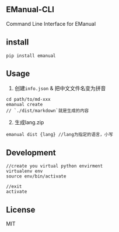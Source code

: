 EManual-CLI
-----------

Command Line Interface for EManual

install
-------
```shell
pip install emanual
```

Usage
-----

1. 创建`info.json` & 把中文文件名变为拼音
```shell
cd path/to/md-xxx
emanual create
// `./dist/markdown`就是生成的内容
````

2. 生成lang.zip
```shell
emanual dist {lang} //lang为指定的语言，小写
```


Development
-----------

```shell
//create you virtual python envirment
virtualenv env
source env/bin/activate

//exit
activate
```

License
-------

MIT
